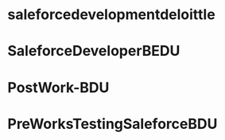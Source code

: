 # saleforcedevelopmentdeloittle 
# SaleforceDeveloperBEDU
# PostWork-BDU
# PreWorksTestingSaleforceBDU
